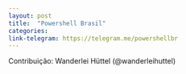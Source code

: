 ```yaml
---
layout: post
title:  "Powershell Brasil"
categories: 
link-telegram: https://telegram.me/powershellbr
---
```

Contribuição: Wanderlei Hüttel (@wanderleihuttel)

